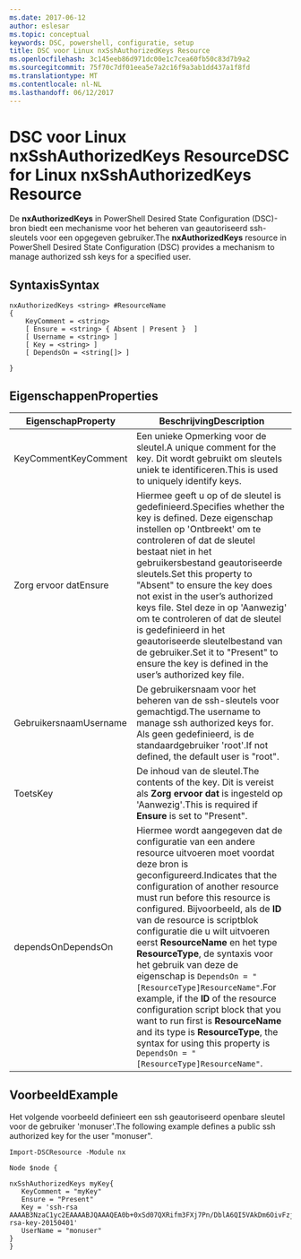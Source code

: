 ```yaml
---
ms.date: 2017-06-12
author: eslesar
ms.topic: conceptual
keywords: DSC, powershell, configuratie, setup
title: DSC voor Linux nxSshAuthorizedKeys Resource
ms.openlocfilehash: 3c145eeb86d971dc00e1c7cea60fb50c83d7b9a2
ms.sourcegitcommit: 75f70c7df01eea5e7a2c16f9a3ab1dd437a1f8fd
ms.translationtype: MT
ms.contentlocale: nl-NL
ms.lasthandoff: 06/12/2017
---
```

# <a name="dsc-for-linux-nxsshauthorizedkeys-resource"></a><span data-ttu-id="d600d-103">DSC voor Linux nxSshAuthorizedKeys Resource</span><span class="sxs-lookup"><span data-stu-id="d600d-103">DSC for Linux nxSshAuthorizedKeys Resource</span></span>

<span data-ttu-id="d600d-104">De **nxAuthorizedKeys** in PowerShell Desired State Configuration (DSC)-bron biedt een mechanisme voor het beheren van geautoriseerd ssh-sleutels voor een opgegeven gebruiker.</span><span class="sxs-lookup"><span data-stu-id="d600d-104">The **nxAuthorizedKeys** resource in PowerShell Desired State Configuration (DSC) provides a mechanism to manage authorized ssh keys for a specified user.</span></span>

## <a name="syntax"></a><span data-ttu-id="d600d-105">Syntaxis</span><span class="sxs-lookup"><span data-stu-id="d600d-105">Syntax</span></span>

```
nxAuthorizedKeys <string> #ResourceName
{
    KeyComment = <string>
    [ Ensure = <string> { Absent | Present }  ]
    [ Username = <string> ]
    [ Key = <string> ]
    [ DependsOn = <string[]> ]

}
```

## <a name="properties"></a><span data-ttu-id="d600d-106">Eigenschappen</span><span class="sxs-lookup"><span data-stu-id="d600d-106">Properties</span></span>

|  <span data-ttu-id="d600d-107">Eigenschap</span><span class="sxs-lookup"><span data-stu-id="d600d-107">Property</span></span> |  <span data-ttu-id="d600d-108">Beschrijving</span><span class="sxs-lookup"><span data-stu-id="d600d-108">Description</span></span> | 
|---|---|
| <span data-ttu-id="d600d-109">KeyComment</span><span class="sxs-lookup"><span data-stu-id="d600d-109">KeyComment</span></span>| <span data-ttu-id="d600d-110">Een unieke Opmerking voor de sleutel.</span><span class="sxs-lookup"><span data-stu-id="d600d-110">A unique comment for the key.</span></span> <span data-ttu-id="d600d-111">Dit wordt gebruikt om sleutels uniek te identificeren.</span><span class="sxs-lookup"><span data-stu-id="d600d-111">This is used to uniquely identify keys.</span></span>| 
| <span data-ttu-id="d600d-112">Zorg ervoor dat</span><span class="sxs-lookup"><span data-stu-id="d600d-112">Ensure</span></span>| <span data-ttu-id="d600d-113">Hiermee geeft u op of de sleutel is gedefinieerd.</span><span class="sxs-lookup"><span data-stu-id="d600d-113">Specifies whether the key is defined.</span></span> <span data-ttu-id="d600d-114">Deze eigenschap instellen op 'Ontbreekt' om te controleren of dat de sleutel bestaat niet in het gebruikersbestand geautoriseerde sleutels.</span><span class="sxs-lookup"><span data-stu-id="d600d-114">Set this property to "Absent" to ensure the key does not exist in the user’s authorized keys file.</span></span> <span data-ttu-id="d600d-115">Stel deze in op 'Aanwezig' om te controleren of dat de sleutel is gedefinieerd in het geautoriseerde sleutelbestand van de gebruiker.</span><span class="sxs-lookup"><span data-stu-id="d600d-115">Set it to "Present" to ensure the key is defined in the user’s authorized key file.</span></span>| 
| <span data-ttu-id="d600d-116">Gebruikersnaam</span><span class="sxs-lookup"><span data-stu-id="d600d-116">Username</span></span>| <span data-ttu-id="d600d-117">De gebruikersnaam voor het beheren van de ssh-sleutels voor gemachtigd.</span><span class="sxs-lookup"><span data-stu-id="d600d-117">The username to manage ssh authorized keys for.</span></span> <span data-ttu-id="d600d-118">Als geen gedefinieerd, is de standaardgebruiker 'root'.</span><span class="sxs-lookup"><span data-stu-id="d600d-118">If not defined, the default user is "root".</span></span>| 
| <span data-ttu-id="d600d-119">Toets</span><span class="sxs-lookup"><span data-stu-id="d600d-119">Key</span></span>| <span data-ttu-id="d600d-120">De inhoud van de sleutel.</span><span class="sxs-lookup"><span data-stu-id="d600d-120">The contents of the key.</span></span> <span data-ttu-id="d600d-121">Dit is vereist als **Zorg ervoor dat** is ingesteld op 'Aanwezig'.</span><span class="sxs-lookup"><span data-stu-id="d600d-121">This is required if **Ensure** is set to "Present".</span></span>| 
| <span data-ttu-id="d600d-122">dependsOn</span><span class="sxs-lookup"><span data-stu-id="d600d-122">DependsOn</span></span> | <span data-ttu-id="d600d-123">Hiermee wordt aangegeven dat de configuratie van een andere resource uitvoeren moet voordat deze bron is geconfigureerd.</span><span class="sxs-lookup"><span data-stu-id="d600d-123">Indicates that the configuration of another resource must run before this resource is configured.</span></span> <span data-ttu-id="d600d-124">Bijvoorbeeld, als de **ID** van de resource is scriptblok configuratie die u wilt uitvoeren eerst **ResourceName** en het type **ResourceType**, de syntaxis voor het gebruik van deze de eigenschap is `DependsOn = "[ResourceType]ResourceName"`.</span><span class="sxs-lookup"><span data-stu-id="d600d-124">For example, if the **ID** of the resource configuration script block that you want to run first is **ResourceName** and its type is **ResourceType**, the syntax for using this property is `DependsOn = "[ResourceType]ResourceName"`.</span></span>| 

## <a name="example"></a><span data-ttu-id="d600d-125">Voorbeeld</span><span class="sxs-lookup"><span data-stu-id="d600d-125">Example</span></span>

<span data-ttu-id="d600d-126">Het volgende voorbeeld definieert een ssh geautoriseerd openbare sleutel voor de gebruiker 'monuser'.</span><span class="sxs-lookup"><span data-stu-id="d600d-126">The following example defines a public ssh authorized key for the user "monuser".</span></span>

```
Import-DSCResource -Module nx 

Node $node {

nxSshAuthorizedKeys myKey{
   KeyComment = "myKey"
   Ensure = "Present"
   Key = 'ssh-rsa AAAAB3NzaC1yc2EAAAABJQAAAQEA0b+0xSd07QXRifm3FXj7Pn/DblA6QI5VAkDm6OivFzj3U6qGD1VJ6AAxWPCyMl/qhtpRtxZJDu/TxD8AyZNgc8aN2CljN1hOMbBRvH2q5QPf/nCnnJRaGsrxIqZjyZdYo9ZEEzjZUuMDM5HI1LA9B99k/K6PK2Bc1NLivpu7nbtVG2tLOQs+GefsnHuetsRMwo/+c3LtwYm9M0XfkGjYVCLO4CoFuSQpvX6AB3TedUy6NZ0iuxC0kRGg1rIQTwSRcw+McLhslF0drs33fw6tYdzlLBnnzimShMuiDWiT37WqCRovRGYrGCaEFGTG2e0CN8Co8nryXkyWc6NSDNpMzw== rsa-key-20150401'
   UserName = "monuser"
} 
}
```

